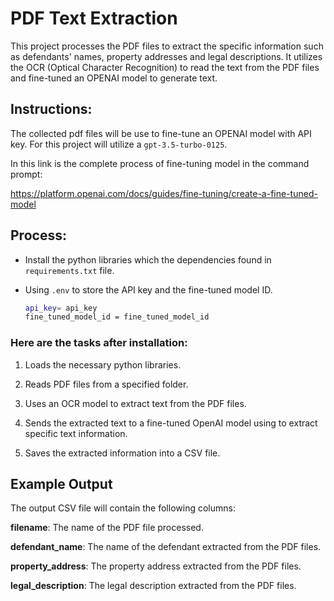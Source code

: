 # PDF Text Extraction  
This project processes the PDF files to extract the specific information such as defendants' names, property addresses and legal descriptions. It utilizes the OCR (Optical Character Recognition) to read the text from the PDF files and fine-tuned an OPENAI model to generate text.

## Instructions:
The collected pdf files will be use to fine-tune an OPENAI model with API key. For this project will utilize a `gpt-3.5-turbo-0125`. 

In this link is the complete process of fine-tuning model in the command prompt:

https://platform.openai.com/docs/guides/fine-tuning/create-a-fine-tuned-model



## Process:
- Install the python libraries which the dependencies found in `requirements.txt` file.

- Using `.env` to store the API key and the fine-tuned model ID.

  ```bash
  api_key= api_key
  fine_tuned_model_id = fine_tuned_model_id

### Here are the tasks after installation:

1. Loads the necessary python libraries.
   
2. Reads PDF files from a specified folder.
   
3. Uses an OCR model to extract text from the PDF files.

4. Sends the extracted text to a fine-tuned OpenAI model using to extract specific text information.
   
5. Saves the extracted information into a CSV file.
   

## Example Output
The output CSV file will contain the following columns:

**filename**: The name of the PDF file processed.

**defendant_name**: The name of the defendant extracted from the PDF files.

**property_address**: The property address extracted from the PDF files.

**legal_description**: The legal description extracted from the PDF files.




